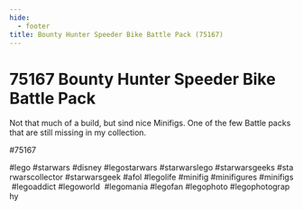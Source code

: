 ```yaml
---
hide:
  - footer
title: Bounty Hunter Speeder Bike Battle Pack (75167)
---
```


# 75167 Bounty Hunter Speeder Bike Battle Pack

Not that much of a build, but sind nice Minifigs. One of the few Battle packs that are still missing in my collection. 

#75167 
 
#lego #starwars #disney #legostarwars #starwarslego #starwarsgeeks #starwarscollector #starwarsgeek #afol #legolife #minifig #minifigures #minifigs #legoaddict #legoworld  #legomania #legofan #legophoto #legophotography
